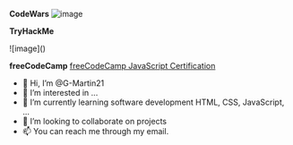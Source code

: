 **CodeWars**
![image](https://www.codewars.com/users/G-Martin21/badges/large)

**TryHackMe**

![image](<script src="https://tryhackme.com/badge/1298142"></script>)

**freeCodeCamp**
[freeCodeCamp JavaScript Certification](https://www.freecodecamp.org/certification/g_martin21/javascript-algorithms-and-data-structures)


- 👋 Hi, I’m @G-Martin21
- 👀 I’m interested in ...
- 🌱 I’m currently learning software development HTML, CSS, JavaScript, ...
- 💞️ I’m looking to collaborate on projects
- 📫 You can reach me through my email.

<!---
G-Martin21/G-Martin21 is a ✨ special ✨ repository because its `README.md` (this file) appears on your GitHub profile.
You can click the Preview link to take a look at your changes.
--->
